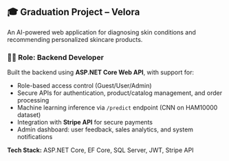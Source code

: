 ## 🎓 Graduation Project – Velora
An AI-powered web application for diagnosing skin conditions and recommending personalized skincare products.

### 👨‍💻 Role: Backend Developer  
Built the backend using **ASP.NET Core Web API**, with support for:
- Role-based access control (Guest/User/Admin)
- Secure APIs for authentication, product/catalog management, and order processing
- Machine learning inference via `/predict` endpoint (CNN on HAM10000 dataset)
- Integration with **Stripe API** for secure payments
- Admin dashboard: user feedback, sales analytics, and system notifications

**Tech Stack:** ASP.NET Core, EF Core, SQL Server, JWT, Stripe API
